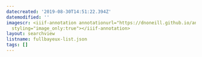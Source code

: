 ```yaml
---
datecreated: '2019-08-30T14:51:22.394Z'
datemodified: ''
imagescr: <iiif-annotation annotationurl="https://dnoneill.github.io/annotate/annotations/a20e43d4-cb35-11e9-9dae-88e9fe7026e8.json"
  styling="image_only:true"></iiif-annotation>
layout: searchview
listname: fullbayeux-list.json
tags: []
---
```

<iiif-annotation annotationurl="http://0.0.0.0:5555/annotate/annotations/b694e20a-cb34-11e9-9dae-88e9fe7026e8.json"></iiif-annotation>